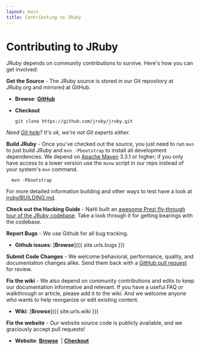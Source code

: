 ```yaml
---
layout: main
title: Contributing to JRuby
---
```

# Contributing to JRuby
  
JRuby depends on community contributions to survive. Here's how you can get involved:

**Get the Source** - The JRuby source is stored in our Git repository at JRuby.org and mirrored at GitHub.

- **Browse**: [**GitHub**](http://github.com/jruby/jruby)
- **Checkout**

      git clone https://github.com/jruby/jruby.git

*Need [Git help](http://git-scm.com/)? It's ok, we're not Git experts either.*

**Build JRuby** - Once you've checked out the source, you just need to run `mvn` to just build JRuby and `mvn -Pbootstrap` to install all development dependencies. We depend on <a href="http://maven.apache.org/">Apache Maven</a> 3.3.1 or higher; if you only have access to a lower version use the `mvnw` script in our repo instead of your system's `mvn` command.

      mvn -Pbootstrap

For more detailed information building and other ways to test have a look at <a href="https://github.com/jruby/jruby/blob/master/BUILDING.md">jruby/BUILDING.md</a>.

**Check out the Hacking Guide** - NaHi built an [awesome Prezi fly-through tour of the JRuby codebase][prezi]. Take a look through it for getting bearings with the codebase.

**Report Bugs** - We use Github for all bug tracking. 

- **Github issues**: [**Browse**]({{ site.urls.bugs }})

**Submit Code Changes** - We welcome behavioral, performance, quality, and documentation changes alike.  Send them back with a [GitHub pull request][pullrequest] for review.

**Fix the wiki** - We also depend on community contributions and edits to keep our documentation informative and relevant. If you have a useful FAQ or walkthrough or article, please add it to the wiki. And we welcome anyone who wants to help reorganize or edit existing content.

- **Wiki**: [**Browse**]({{ site.urls.wiki }})

**Fix the website** - Our website source code is publicly available, and we graciously accept pull requests!

- **Website**: [**Browse**](https://github.com/jruby/jruby.github.io) &nbsp;|&nbsp;[**Checkout**](git://github.com/jruby/jruby.github.io.git)

[prezi]: http://prezi.com/tsuouxb3z4ln/jruby-hacking-guide/
[pullrequest]: https://help.github.com/articles/using-pull-requests

